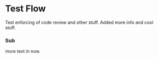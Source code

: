 # Test Flow

Test enforcing of code review and other stuff.
Added more info and cool stuff.

### Sub
more text in now.